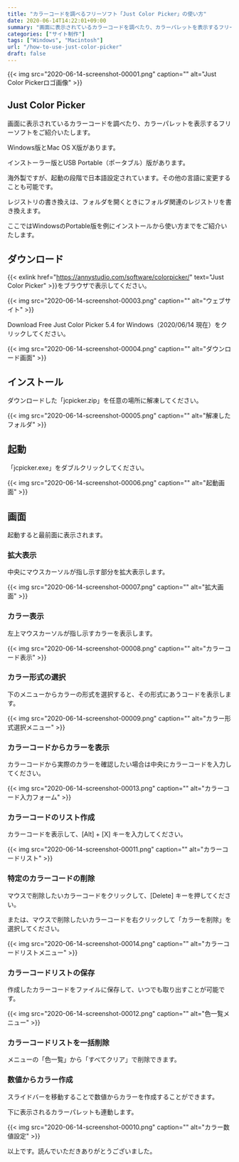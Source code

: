 ```yaml
---
title: "カラーコードを調べるフリーソフト「Just Color Picker」の使い方"
date: 2020-06-14T14:22:01+09:00
summary: "画面に表示されているカラーコードを調べたり、カラーパレットを表示するフリーソフト「Just Color Picker」をご紹介いたします。"
categories: ["サイト制作"]
tags: ["Windows", "Macintosh"]
url: "/how-to-use-just-color-picker"
draft: false
---
```


{{< img src="2020-06-14-screenshot-00001.png" caption="" alt="Just Color Pickerロゴ画像" >}}

## Just Color Picker

画面に表示されているカラーコードを調べたり、カラーパレットを表示するフリーソフトをご紹介いたします。

Windows版とMac OS X版があります。

インストーラー版とUSB Portable（ポータブル）版があります。

海外製ですが、起動の段階で日本語設定されています。その他の言語に変更することも可能です。

レジストリの書き換えは、フォルダを開くときにフォルダ関連のレジストリを書き換えます。

ここではWindowsのPortable版を例にインストールから使い方までをご紹介いたします。

## ダウンロード

{{< exlink href="https://annystudio.com/software/colorpicker/" text="Just Color Picker" >}}をブラウザで表示してください。

{{< img src="2020-06-14-screenshot-00003.png" caption="" alt="ウェブサイト" >}}

Download Free Just Color Picker 5.4 for Windows（2020/06/14 現在）をクリックしてください。

{{< img src="2020-06-14-screenshot-00004.png" caption="" alt="ダウンロード画面" >}}

## インストール

ダウンロードした「jcpicker.zip」を任意の場所に解凍してください。

{{< img src="2020-06-14-screenshot-00005.png" caption="" alt="解凍したフォルダ" >}}

## 起動

「jcpicker.exe」をダブルクリックしてください。

{{< img src="2020-06-14-screenshot-00006.png" caption="" alt="起動画面" >}}

## 画面

起動すると最前面に表示されます。

### 拡大表示

中央にマウスカーソルが指し示す部分を拡大表示します。

{{< img src="2020-06-14-screenshot-00007.png" caption="" alt="拡大画面" >}}

### カラー表示

左上マウスカーソルが指し示すカラーを表示します。

{{< img src="2020-06-14-screenshot-00008.png" caption="" alt="カラーコード表示" >}}

### カラー形式の選択

下のメニューからカラーの形式を選択すると、その形式にあうコードを表示します。

{{< img src="2020-06-14-screenshot-00009.png" caption="" alt="カラー形式選択メニュー" >}}

### カラーコードからカラーを表示

カラーコードから実際のカラーを確認したい場合は中央にカラーコードを入力してください。

{{< img src="2020-06-14-screenshot-00013.png" caption="" alt="カラーコード入力フォーム" >}}

### カラーコードのリスト作成

カラーコードを表示して、[Alt] + [X] キーを入力してください。

{{< img src="2020-06-14-screenshot-00011.png" caption="" alt="カラーコードリスト" >}}

### 特定のカラーコードの削除

マウスで削除したいカラーコードをクリックして、[Delete] キーを押してください。

または、マウスで削除したいカラーコードを右クリックして「カラーを削除」を選択してください。

{{< img src="2020-06-14-screenshot-00014.png" caption="" alt="カラーコードリストメニュー" >}}

### カラーコードリストの保存

作成したカラーコードをファイルに保存して、いつでも取り出すことが可能です。

{{< img src="2020-06-14-screenshot-00012.png" caption="" alt="色一覧メニュー" >}}

### カラーコードリストを一括削除

メニューの「色一覧」から「すべてクリア」で削除できます。

### 数値からカラー作成

スライドバーを移動することで数値からカラーを作成することができます。

下に表示されるカラーパレットも連動します。

{{< img src="2020-06-14-screenshot-00010.png" caption="" alt="カラー数値設定" >}}

以上です。読んでいただきありがとうございました。
